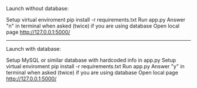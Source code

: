 Launch without database:

Setup virtual enviroment
pip install -r requirements.txt
Run app.py
Answer "n" in terminal when asked (twice) if you are using database
Open local page http://127.0.0.1:5000/


-----------------------------------


Launch with database:

Setup MySQL or similar database with hardcoded info in app.py
Setup virtual enviroment
pip install -r requirements.txt
Run app.py
Answer "y" in terminal when asked (twice) if you are using database
Open local page http://127.0.0.1:5000/